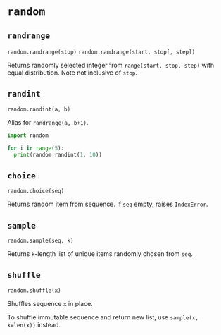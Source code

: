 # `random`

## `randrange`

`random.randrange(stop)`
`random.randrange(start, stop[, step])`

Returns randomly selected integer from `range(start, stop, step)` with equal distribution. Note not inclusive of `stop`.

## `randint`

`random.randint(a, b)`

Alias for `randrange(a, b+1)`.

```python
import random

for i in range(5):
  print(random.randint(1, 10))
```

## `choice`

`random.choice(seq)`

Returns random item from sequence. If `seq` empty, raises `IndexError`.

## `sample`

`random.sample(seq, k)`

Returns `k`-length list of unique items randomly chosen from `seq`.

## `shuffle`

`random.shuffle(x)`

Shuffles sequence `x` in place.

To shuffle immutable sequence and return new list, use `sample(x, k=len(x))` instead.
